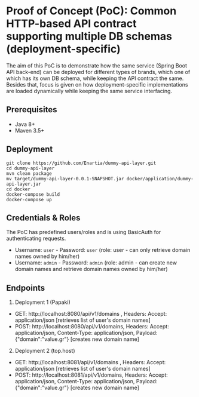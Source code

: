 # Proof of Concept (PoC): Common HTTP-based API contract supporting multiple DB schemas (deployment-specific)

The aim of this PoC is to demonstrate how the same service (Spring Boot API back-end) can be deployed for different types of brands, which one of which has its own DB schema, while keeping the API contract the same. Besides that, focus is given on how deployment-specific implementations are loaded dynamically while keeping the same service interfacing.

## Prerequisites
- Java 8+
- Maven 3.5+

## Deployment
```
git clone https://github.com/Enartia/dummy-api-layer.git
cd dummy-api-layer
mvn clean package
mv target/dummy-api-layer-0.0.1-SNAPSHOT.jar docker/application/dummy-api-layer.jar
cd docker
docker-compose build
docker-compose up
```
## Credentials & Roles

The PoC has predefined users/roles and is using BasicAuth for authenticating requests.

- Username: `user` - Password: `user` (role: user - can only retrieve domain names owned by him/her)
- Username: `admin` - Password: `admin` (role: admin - can create new domain names and retrieve domain names owned by him/her)

## Endpoints
1. Deployment 1 (Papaki)
- GET: http://localhost:8080/api/v1/domains , Headers: Accept: application/json [retrieves list of user's domain names]
- POST: http://localhost:8080/api/v1/domains, Headers: Accept: application/json, Content-Type: application/json, Payload: {"domain":"value.gr"} [creates new domain name]

2. Deployment 2 (top.host)
- GET: http://localhost:8081/api/v1/domains , Headers: Accept: application/json [retrieves list of user's domain names]
- POST: http://localhost:8081/api/v1/domains, Headers: Accept: application/json, Content-Type: application/json, Payload: {"domain":"value.gr"} [creates new domain name]